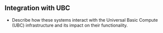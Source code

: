 ## Integration with UBC
- Describe how these systems interact with the Universal Basic Compute (UBC) infrastructure and its impact on their functionality.
